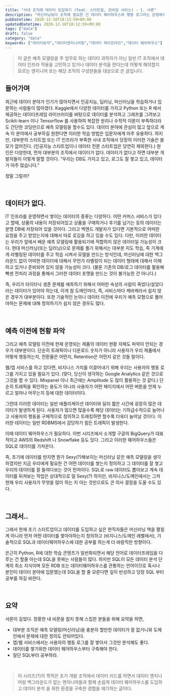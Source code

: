 ```yaml
---
title: "사내 조직에 데이터 도입하기 (feat. 스타트업, 모바일 서비스) - 1. 서론"
description: "머신러닝보다 조직에 필요한 건 데이터 웨어하우스와 행동 로그라는 관점에서, 초창기 팀이 SQL과 BigQuery로 분석 문화를 여는 방법을 제안했다."
pubDatetime: 2020-12-10T18:12:59+09:00
updatedDatetime: 2020-12-10T18:12:59+09:00
tags: ["data"]
draft: false
category: "data"
keywords: ["데이터분석","데이터엔지니어링","데이터 파이프라인","데이터 웨어하우스"]
---
```


 > 
 > 이 글은 예측 모델링을 주 업무로 하는 데이터 과학자가 아닌 일반 IT 조직에서 데이터 인프라 적용을 고민하고 있거나 데이터 분석을 한다는데 어떻게 해야할지 모르는 엔지니어 또는 해당 조직의 구성원들을 대상으로 쓴 글입니다.

## 들어가며

최근에 데이터 분야가 인기가 많아지면서 인공지능, 딥러닝, 머신러닝을 학습하거나 입문하는 사람들이 많아졌다. Kaggle에서 다양한 데이터를 가지고 Python 또는 R 에서 제공하는 데이터프레임 라이브러리를 바탕으로 데이터를 분석하고 그래프를 그려보고 Scikit-learn 이나 Tensorflow 를 사용하여 복잡한 원리나 수학적 이론이 부족하더라도 간단한 코딩만으로 예측 모델링을 할수도 있다. 데이터 분야에 관심이 많고 앞으로 계속 이 분야에서  공부하길 원한다면 이러한 학습 방법은 입문자에게 아주 유용하다.
하지만, 대부분의 스타트업 또는 IT 인프라가 부족한 사내 조직에서 당장의 이러한 기술은 쓸모가 없어진다. (인공지능 스타트업이나 데이터 전문 스타트업은 당연히 제외한다.)
원인은 다양한데, 먼저 대부분의 조직에서 데이터가 없다.  데이터가 없다고 하면 대부분 개발자들이 이렇게 말할 것이다.
“우리는 DB도 가지고 있고, 로그도 잘 쌓고 있고, 데이터가 아주 많습니다.”

정말 그럴까?

<br />

## 데이터가 없다.

IT 인프라를 운영하면서 쌓이는 데이터의 종류는 다양하다. 어떤 커머스 서비스가 있다고 할때, 상품의 내용이 저장되어있고 상품을 구매하거나 후기를 남기는 등의 데이터는 분명 DB에 저장되어 있을 것이다. 그리고 백엔드 개발자가 있다면 기본적으로 어떠한 요청을 주고 받았는지에 대해서 따로 로깅을 하고 있을 수도 있다. 다만, 이러한 데이터는 우리가 앞에서 배운 예측 모델링에 활용되기에 적합하지 않은 데이터일 가능성이 크다. 현대 머신러닝(또는 딥러닝)으로 문제를 풀기 위해서는 대부분 지도 학습, 즉 기계에게 라벨링된 데이터를 주고 학습 시켜서 모델을 만드는 방식인데, 머신러닝에 대한 백그라운드 없이 어떠한 데이터에 대해서 무언가 라벨링이 되는 데이터 형태에 대해서 이해하고 있거나 준비되어 있지 않을 가능성이 크다. (물론 기존의 DB/로그 데이터를 활용해 빡센 전처리 과정을 통해서 그러한 데이터 포맷을 만드는 것이 불가능한 건 아니다.)

즉, 우리가 타이타닉 생존 문제를 예측하기 위해서 어떠한 속성의 사람이 죽었다/살았다 라는 데이터가 있어야 하는데, 이게 참 도메인마다, 즉, 서비스마다 케바케라서 쉽지 않은 경우가 대부분이다. 또한 기술적인 논의나 데이터 이전에 우리가 예측 모형으로 풀어야하는 문제에 대해 정의하기가 쉽지 않은 경우도 많다.

<br />

## 예측 이전에 현황 파악

그리고 예측 모델링 이전에 현재 운영되는 제품의 데이터 현황 자체도 파악이 안되는 경우가 대부분이다. 단순히 트래픽이나 다운로드 숫자가 아니라 사용자가 우리 제품에서 어떻게 행동하는지, 전환율은 어떤지, Retention은 어떤지 같은 것들 말이다.

웹/앱 서비스를 하고 있다면, 비지니스 가치를 이끌어내기 위해 우리는 사용자의 행동 로그를 가지고 있을 필요가 있다. (맞다, 당신이 생각하는 Google Analytics 같은 것으로 그것을 할 수 있다. Mixpanel 이나 최근에는 Amplitude 도 많이 활용하는 것 같다.)
단순히 트래픽을 확인하는 용도가 아니라 사용자가 어떤 페이지에서 어떤 버튼을 언제 누르고 얼마나 머무는지 등에 대한 데이터이다.

그런데 이러한 데이터는 일반 애플리케이션 데이터와 달리 짧은 시간에 굉장히 많은 데이터가 발생하게 된다. 사용자가 많으면 많을수록 해당 데이터는 기하급수적으로 늘어나고 사용자의 행동을 구체적으로 정의하고 트래킹하면 할수록 더욱더 늘어날 것이다. 이러한 데이터는 일반 RDBMS에서 감당하기 힘든 트래픽이 발생한다.

이때 데이터 웨어하우스가 필요하다. 이번 시리즈에서 소개할 구글의 BigQuery가 대표적이고 AWS의 Redshift 나 Snowflake 등도 있다. 그리고 이러한 웨어하우스들은 SQL로 데이터를 가져온다.

즉, 초기에 데이터를 만지면 뭔가 Sexy(?)해보이는 머신러닝 같은 예측 모델링을 생각하겠지만 지금 우리에게 필요한 건 어떤 데이터를 쌓는지 정의하고 그 데이터를 잘 쌓고 우리의 데이터를 잘 들여다보는 것이 먼저이다. SQL로 raw 데이터도 뽑아보고 계속 데이터를 뒤져보는 작업은 상대적으로 덜 Sexy(?) 하지만, 비지니스/도메인에서는 그저 현재 우리 사용자가 무엇을 많이 하는 지 아는 것만으로도 큰 의사 결정을 도울 수도 있다.

<br />

## 그래서..

그래서 현재 초기 스타트업이고 데이터를 도입하고 싶은 현직자들은 머신러닝 책을 펼칠게 아니라 먼저 어떤 데이터를 쌓아야하는지 정의하고 (비지니스/도메인 레벨에서), 기술적으로 SQL과 데이터웨어하우스에 대한 공부를 하는게 더 바람직한 방향이다.

은근히 Python, R에 대한 학습 콘텐츠가 일반화되면서 해당 언어로 데이터프레임을 다루는 건 할줄 아는데 SQL을 못짜는 사람들이 많다. 하지만 SQL이 모든 데이터 분석 단계의 최소 지식이며 모든 RDB 또는 데이터웨어하우스를 관통하는 언어이므로 혹시나 본인이 데이터 분야에 입문했는데 SQL을 할 줄 모른다면 깊이 반성하고 당장 SQL 부터 공부를 하길 바란다.

<br />

## 요약

서론이 길었다. 장황한 내 비문을 참지 못해 스킵한 분들을 위해 요약을 하면,

* 대부분 조직은 예측 모델링(머신러닝)을 충분히 할만한 데이터가 잘 없거니와 도메인에서 문제에 대한 정의도 안되어있다.
* 앱/웹 서비스에서는 사용자의 행동 로그를 잘 쌓아서 그것만 분석해도 좋다.
* 데이터를 쌓기위한 데이터 웨어하우스부터 구축해야 한다.
* 일단 SQL부터 공부하라.

<br />

 > 
 > 이 시리즈(?)의 목적은 초기 개발 조직에서 데이터 리드를 하면서 데이터 엔지니어링 백그라운드가 없는 엔지니어들과 함께 손쉽게 데이터 웨어하우스를 도입하고 데이터 분석 을 위한 환경을 구축한 경험을 얘기하는 글이다.
